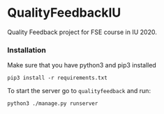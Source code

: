 # QualityFeedbackIU
Quality Feedback project for FSE course in IU 2020.

### Installation

Make sure that you have python3 and pip3 installed

```pip3 install -r requirements.txt```

To start the server go to `qualityfeedback` and run:

```python3 ./manage.py runserver```
